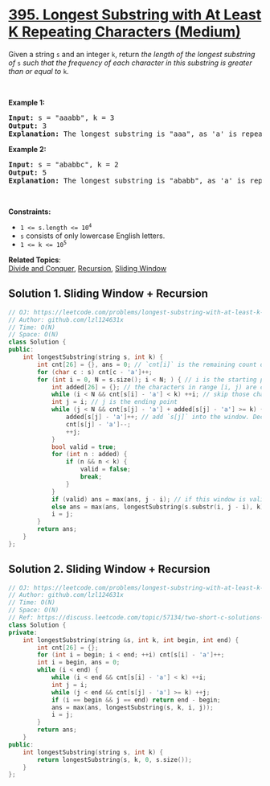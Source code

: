 # [395. Longest Substring with At Least K Repeating Characters (Medium)](https://leetcode.com/problems/longest-substring-with-at-least-k-repeating-characters/)

<p>Given a string <code>s</code> and an integer <code>k</code>, return <em>the length of the longest substring of</em> <code>s</code> <em>such that the frequency of each character in this substring is greater than or equal to</em> <code>k</code>.</p>

<p>&nbsp;</p>
<p><strong>Example 1:</strong></p>

<pre><strong>Input:</strong> s = "aaabb", k = 3
<strong>Output:</strong> 3
<strong>Explanation:</strong> The longest substring is "aaa", as 'a' is repeated 3 times.
</pre>

<p><strong>Example 2:</strong></p>

<pre><strong>Input:</strong> s = "ababbc", k = 2
<strong>Output:</strong> 5
<strong>Explanation:</strong> The longest substring is "ababb", as 'a' is repeated 2 times and 'b' is repeated 3 times.
</pre>

<p>&nbsp;</p>
<p><strong>Constraints:</strong></p>

<ul>
	<li><code>1 &lt;= s.length &lt;= 10<sup>4</sup></code></li>
	<li><code>s</code> consists of only lowercase English letters.</li>
	<li><code>1 &lt;= k &lt;= 10<sup>5</sup></code></li>
</ul>


**Related Topics**:  
[Divide and Conquer](https://leetcode.com/tag/divide-and-conquer/), [Recursion](https://leetcode.com/tag/recursion/), [Sliding Window](https://leetcode.com/tag/sliding-window/)

## Solution 1. Sliding Window + Recursion

```cpp
// OJ: https://leetcode.com/problems/longest-substring-with-at-least-k-repeating-characters/
// Author: github.com/lzl124631x
// Time: O(N)
// Space: O(N)
class Solution {
public:
    int longestSubstring(string s, int k) {
        int cnt[26] = {}, ans = 0; // `cnt[i]` is the remaining count of characters `'a' + i` that haven't been added into the sliding window
        for (char c : s) cnt[c - 'a']++;
        for (int i = 0, N = s.size(); i < N; ) { // i is the starting point.
            int added[26] = {}; // the characters in range [i, j) are counted in `added`.
            while (i < N && cnt[s[i] - 'a'] < k) ++i; // skip those characters with counts less than k because they won't show up in the answer
            int j = i; // j is the ending point
            while (j < N && cnt[s[j] - 'a'] + added[s[j] - 'a'] >= k) {
                added[s[j] - 'a']++; // add `s[j]` into the window. Decrement `cnt[s[j] - 'a']` since this occurrence is used.
                cnt[s[j] - 'a']--;
                ++j;
            }
            bool valid = true;
            for (int n : added) {
                if (n && n < k) {
                    valid = false;
                    break;
                }
            }
            if (valid) ans = max(ans, j - i); // if this window is valid, update answer
            else ans = max(ans, longestSubstring(s.substr(i, j - i), k)); // otherwise, solve recursively
            i = j;
        }
        return ans;
    }
};
```

## Solution 2. Sliding Window + Recursion

```cpp
// OJ: https://leetcode.com/problems/longest-substring-with-at-least-k-repeating-characters/
// Author: github.com/lzl124631x
// Time: O(N)
// Space: O(N)
// Ref: https://discuss.leetcode.com/topic/57134/two-short-c-solutions-3ms-and-6ms
class Solution {
private:
    int longestSubstring(string &s, int k, int begin, int end) {
        int cnt[26] = {};
        for (int i = begin; i < end; ++i) cnt[s[i] - 'a']++;
        int i = begin, ans = 0;
        while (i < end) {
            while (i < end && cnt[s[i] - 'a'] < k) ++i;
            int j = i;
            while (j < end && cnt[s[j] - 'a'] >= k) ++j;
            if (i == begin && j == end) return end - begin;
            ans = max(ans, longestSubstring(s, k, i, j));
            i = j;
        }
        return ans;
    }
public:
    int longestSubstring(string s, int k) {
        return longestSubstring(s, k, 0, s.size());
    }
};
```